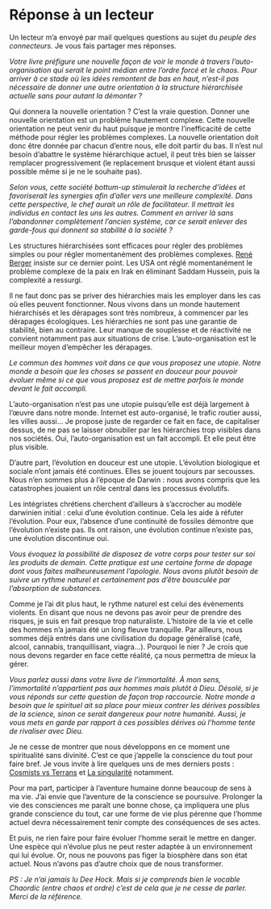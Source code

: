 # Réponse à un lecteur

Un lecteur m’a envoyé par mail quelques questions au sujet du *peuple des connecteurs*. Je vous fais partager mes réponses.

*Votre livre préfigure une nouvelle façon de voir le monde à travers l’auto-organisation qui serait le point médian entre l’ordre forcé et le chaos. Pour arriver à ce stade où les idées remontent de bas en haut, n’est-il pas nécessaire de donner une autre orientation à la structure hiérarchisée actuelle sans pour autant la démonter ?*

Qui donnera la nouvelle orientation ? C’est la vraie question. Donner une nouvelle orientation est un problème hautement complexe. Cette nouvelle orientation ne peut venir du haut puisque je montre l’inefficacité de cette méthode pour régler les problèmes complexes. La nouvelle orientation doit donc être donnée par chacun d’entre nous, elle doit partir du bas. Il n’est nul besoin d’abattre le système hiérarchique actuel, il peut très bien se laisser remplacer progressivement (le replacement brusque et violent étant aussi possible même si je ne le souhaite pas).

*Selon vous, cette société bottum-up stimulerait la recherche d’idées et favoriserait les synergies afin d’aller vers une meilleure complexité. Dans cette perspective, le chef aurait un rôle de facilitateur. Il mettrait les individus en contact les uns les autres. Comment en arriver là sans l’abandonner complètement l’ancien système, car ce serait enlever des garde-fous qui donnent sa stabilité à la société ?*

Les structures hiérarchisées sont efficaces pour régler des problèmes simples ou pour régler momentanément des problèmes complexes. [René Berger](http://www.nouvo.ch/23-2) insiste sur ce dernier point. Les USA ont réglé momentanément le problème complexe de la paix en Irak en éliminant Saddam Hussein, puis la complexité a ressurgi.

Il ne faut donc pas se priver des hiérarchies mais les employer dans les cas où elles peuvent fonctionner. Nous vivons dans un monde hautement hiérarchisés et les dérapages sont très nombreux, à commencer par les dérapages écologiques. Les hiérarchies ne sont pas une garantie de stabilité, bien au contraire. Leur manque de souplesse et de réactivité ne convient notamment pas aux situations de crise. L’auto-organisation est le meilleur moyen d’empêcher les dérapages.

*Le commun des hommes voit dans ce que vous proposez une utopie. Notre monde a besoin que les choses se passent en douceur pour pouvoir évoluer même si ce que vous proposez est de mettre parfois le monde devant le fait accompli.*

L’auto-organisation n’est pas une utopie puisqu’elle est déjà largement à l’œuvre dans notre monde. Internet est auto-organisé, le trafic routier aussi, les villes aussi… Je propose juste de regarder ce fait en face, de capitaliser dessus, de ne pas se laisser obnubiler par les hiérarchies trop visibles dans nos sociétés. Oui, l’auto-organisation est un fait accompli. Et elle peut être plus visible.

D’autre part, l’évolution en douceur est une utopie. L’évolution biologique et sociale n’ont jamais été continues. Elles se jouent toujours par secousses. Nous n’en sommes plus à l’époque de Darwin : nous avons compris que les catastrophes jouaient un rôle central dans les processus évolutifs.

Les intégristes chrétiens cherchent d’ailleurs à s’accrocher au modèle darwinien initial : celui d’une évolution continue. Cela les aide à réfuter l’évolution. Pour eux, l’absence d’une continuité de fossiles démontre que l’évolution n’existe pas. Ils ont raison, une évolution continue n’existe pas, une évolution discontinue oui.

*Vous évoquez la possibilité de disposez de votre corps pour tester sur soi les produits de demain. Cette pratique est une certaine forme de dopage dont vous faites malheureusement l’apologie. Nous avons plutôt besoin de suivre un rythme naturel et certainement pas d’être bousculée par l’absorption de substances.*

Comme je l’ai dit plus haut, le rythme naturel est celui des évènements violents. En disant que nous ne devons pas avoir peur de prendre des risques, je suis en fait presque trop naturaliste. L’histoire de la vie et celle des hommes n’a jamais été un long fleuve tranquille. Par ailleurs, nous sommes déjà entrés dans une civilisation du dopage généralisé (café, alcool, cannabis, tranquillisant, viagra…). Pourquoi le nier ? Je crois que nous devons regarder en face cette réalité, ça nous permettra de mieux la gérer.

*Vous parlez aussi dans votre livre de l’immortalité. À mon sens, l’immortalité n’appartient pas aux hommes mais plutôt à Dieu. Désolé, si je vous réponds sur cette question de façon trop raccourcie. Notre monde a besoin que le spirituel ait sa place pour mieux contrer les dérives possibles de la science, sinon ce serait dangereux pour notre humanité. Aussi, je vous mets en garde par rapport à ces possibles dérives où l’homme tente de rivaliser avec Dieu.*

Je ne cesse de montrer que nous développons en ce moment une spiritualité sans divinité. C’est ce que j’appelle la conscience du tout pour faire bref. Je vous invite à lire quelques uns de mes derniers posts : [Cosmists vs Terrans](https://tcrouzet.com/2006/06/09/cosmists-vs-terrans/) et [La singularité](https://tcrouzet.com/2006/06/02/la-singularit/) notamment.

Pour ma part, participer à l’aventure humaine donne beaucoup de sens à ma vie. J’ai envie que l’aventure de la conscience se poursuive. Prolonger la vie des consciences me paraît une bonne chose, ça impliquera une plus grande conscience du tout, car une forme de vie plus pérenne que l’homme actuel devra nécessairement tenir compte des conséquences de ses actes.

Et puis, ne rien faire pour faire évoluer l’homme serait le mettre en danger. Une espèce qui n’évolue plus ne peut rester adaptée à un environnement qui lui évolue. Or, nous ne pouvons pas figer la biosphère dans son état actuel. Nous n’avons pas d’autre choix que de nous transformer.

*PS : Je n’ai jamais lu Dee Hock. Mais si je comprends bien le vocable Chaordic (entre chaos et ordre) c’est de cela que je ne cesse de parler. Merci de la référence.*
